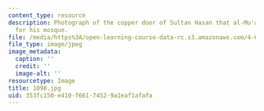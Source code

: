 ```yaml
---
content_type: resource
description: Photograph of the copper door of Sultan Hasan that al-Mu'ayyad appropriated
  for his mosque.
file: /media/https%3A/open-learning-course-data-rc.s3.amazonaws.com/4-615-the-architecture-of-cairo-spring-2002/353fc150e410f66174529a1eaf1afafa_1098.jpg
file_type: image/jpeg
image_metadata:
  caption: ''
  credit: ''
  image-alt: ''
resourcetype: Image
title: 1098.jpg
uid: 353fc150-e410-f661-7452-9a1eaf1afafa
---
```

